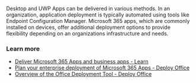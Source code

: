 Desktop and UWP Apps can be delivered in various methods. In an organization, application deployment is typically automated using tools like Endpoint Configuration Manager. Microsoft 365 apps, which are commonly installed on devices, offer additional deployment options to provide flexibility depending on an organizations infrastructure and needs.

### Learn more

 -  [Deliver Microsoft 365 Apps and business apps - Learn](/training/modules/m365-office-lob-apps/)
 -  [Plan your enterprise deployment of Microsoft 365 Apps - Deploy Office](/deployoffice/plan-microsoft-365-apps)
 -  [Overview of the Office Deployment Tool - Deploy Office](/deployoffice/overview-office-deployment-tool)
